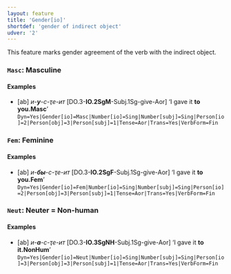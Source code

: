 ```yaml
---
layout: feature
title: 'Gender[io]'
shortdef: 'gender of indirect object'
udver: '2'
---
```


This feature marks gender agreement of the verb with the indirect object.

### <a name="Masc">`Masc`</a>: Masculine

#### Examples

* [ab] _и-<b>у</b>-с-ҭе-ит_ [DO.3-<b>IO.2SgM</b>-Subj.1Sg-give-Aor] ‘I gave it <b>to you.Masc</b>’ `Dyn=Yes|Gender[io]=Masc|Number[io]=Sing|Number[subj]=Sing|Person[io]=2|Person[obj]=3|Person[subj]=1|Tense=Aor|Trans=Yes|VerbForm=Fin`

### <a name="Fem">`Fem`</a>: Feminine

#### Examples

* [ab] _и-<b>бы</b>-с-ҭе-ит_ [DO.3-<b>IO.2SgF</b>-Subj.1Sg-give-Aor] ‘I gave it <b>to you.Fem</b>’ `Dyn=Yes|Gender[io]=Fem|Number[io]=Sing|Number[subj]=Sing|Person[io]=2|Person[obj]=3|Person[subj]=1|Tense=Aor|Trans=Yes|VerbForm=Fin`

### <a name="Neut">`Neut`</a>: Neuter = Non-human

#### Examples

* [ab] _и-<b>а</b>-с-ҭе-ит_ [DO.3-<b>IO.3SgNH</b>-Subj.1Sg-give-Aor] ‘I gave it <b>to it.NonHum</b>’ `Dyn=Yes|Gender[io]=Neut|Number[io]=Sing|Number[subj]=Sing|Person[io]=3|Person[obj]=3|Person[subj]=1|Tense=Aor|Trans=Yes|VerbForm=Fin`

<!-- Interlanguage links updated Po 11. listopadu 2024, 20:09:43 CET -->
